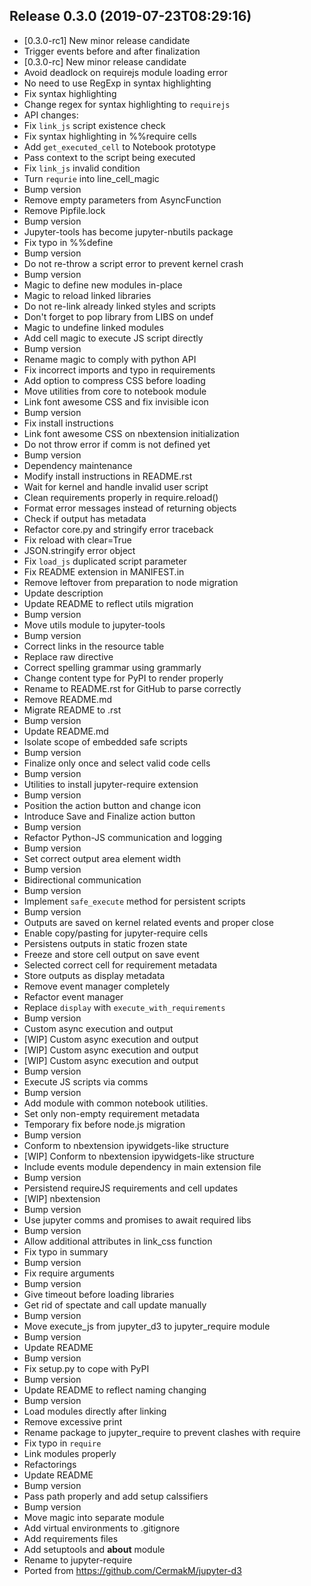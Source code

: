 
## Release 0.3.0 (2019-07-23T08:29:16)
* [0.3.0-rc1] New minor release candidate
* Trigger events before and after finalization
* [0.3.0-rc] New minor release candidate
* Avoid deadlock on requirejs module loading error
* No need to use RegExp in syntax highlighting
* Fix syntax highlighting
* Change regex for syntax highlighting to `requirejs`
* API changes:
* Fix `link_js` script existence check
* Fix syntax highlighting in %%require cells
* Add `get_executed_cell` to Notebook prototype
* Pass context to the script being executed
* Fix `link_js` invalid condition
* Turn `requrie` into line_cell_magic
* Bump version
* Remove empty parameters from AsyncFunction
* Remove Pipfile.lock
* Bump version
* Jupyter-tools has become jupyter-nbutils package
* Fix typo in %%define
* Bump version
* Do not re-throw a script error to prevent kernel crash
* Bump version
* Magic to define new modules in-place
* Magic to reload linked libraries
* Do not re-link already linked styles and scripts
* Don't forget to pop library from LIBS on undef
* Magic to undefine linked modules
* Add cell magic to execute JS script directly
* Bump version
* Rename magic to comply with python API
* Fix incorrect imports and typo in requirements
* Add option to compress CSS before loading
* Move utilities from core to notebook module
* Link font awesome CSS and fix invisible icon
* Bump version
* Fix install instructions
* Link font awesome CSS on nbextension initialization
* Do not throw error if comm is not defined yet
* Bump version
* Dependency maintenance
* Modify install instructions in README.rst
* Wait for kernel and handle invalid user script
* Clean requirements properly in require.reload()
* Format error messages instead of returning objects
* Check if output has metadata
* Refactor core.py and stringify error traceback
* Fix reload with clear=True
* JSON.stringify error object
* Fix `load_js` duplicated script parameter
* Fix README extension in MANIFEST.in
* Remove leftover from preparation to node migration
* Update description
* Update README to reflect utils migration
* Bump version
* Move utils module to jupyter-tools
* Bump version
* Correct links in the resource table
* Replace raw directive
* Correct spelling grammar using grammarly
* Change content type for PyPI to render properly
* Rename to README.rst for GitHub to parse correctly
* Remove README.md
* Migrate README to .rst
* Bump version
* Update README.md
* Isolate scope of embedded safe scripts
* Bump version
* Finalize only once and select valid code cells
* Bump version
* Utilities to install jupyter-require extension
* Bump version
* Position the action button and change icon
* Introduce Save and Finalize action button
* Bump version
* Refactor Python-JS communication and logging
* Bump version
* Set correct output area element width
* Bump version
* Bidirectional communication
* Bump version
* Implement `safe_execute` method for persistent scripts
* Bump version
* Outputs are saved on kernel related events and proper close
* Enable copy/pasting for jupyter-require cells
* Persistens outputs in static frozen state
* Freeze and store cell output on save event
* Selected correct cell for requirement metadata
* Store outputs as display metadata
* Remove event manager completely
* Refactor event manager
* Replace `display` with `execute_with_requirements`
* Bump version
* Custom async execution and output
* [WIP] Custom async execution and output
* [WIP] Custom async execution and output
* [WIP] Custom async execution and output
* Bump version
* Execute JS scripts via comms
* Bump version
* Add module with common notebook utilities.
* Set only non-empty requirement metadata
* Temporary fix before node.js migration
* Bump version
* Conform to nbextension ipywidgets-like structure
* [WIP] Conform to nbextension ipywidgets-like structure
* Include events module dependency in main extension file
* Bump version
* Persistend requireJS requirements and cell updates
* [WIP] nbextension
* Bump version
* Use jupyter comms and promises to await required libs
* Bump version
* Allow additional attributes in link_css function
* Fix typo in summary
* Bump version
* Fix require arguments
* Bump version
* Give timeout before loading libraries
* Get rid of spectate and call update manually
* Bump version
* Move execute_js from jupyter_d3 to jupyter_require module
* Bump version
* Update README
* Bump version
* Fix setup.py to cope with PyPI
* Bump version
* Update README to reflect naming changing
* Bump version
* Load modules directly after linking
* Remove excessive print
* Rename package to jupyter_require to prevent clashes with require
* Fix typo in `require`
* Link modules properly
* Refactorings
* Update README
* Bump version
* Pass path properly and add setup calssifiers
* Bump version
* Move magic into separate module
* Add virtual environments to .gitignore
* Add requirements files
* Add setuptools and __about__ module
* Rename to jupyter-require
* Ported from https://github.com/CermakM/jupyter-d3
